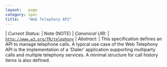 ```yaml
---
layout:   page
category: spec
title:    "Web Telephony API"
---
```


| *Current Status:* | Note (NOTE)
| *Canonical URI:* | [`http://www.w3.org/TR/telephony`](http://www.w3.org/TR/telephony)
| *Abstract:* | This specification defines an API to manage telephone calls. A typical use case of the Web Telephony API is the implementation of a 'Dialer' application supporting multiparty calls and multiple telephony services. A minimal structure for call history items is also defined.